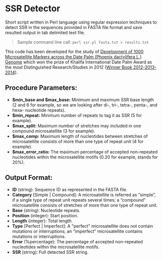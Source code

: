# SSR Detector
Short script written in Perl language using regular expression techniques to detect SSR in the sequences provided in FASTA file format and save resulted output in tab delimited text file.

> Sample command line call: `perl ssr.pl fasta.txt > results.txt`

This code has been developed for the study of [Development of 1000 Microsatellite Markers across the Date Palm (Phoenix dactylifera L.) Genome](https://www.ishs.org/ishs-article/882_29) which won the prize of Khalifa International Date Palm Award as the most Distinguished Research/Studies in 2012 ([Winner Book 2012-2013-2014](https://www.kidpa.ae/sites/default/files/2012-2013-2014%20english.pdf#page=26)).

## Procedure Parameters:
- **$min_base and $max_base:** Minimum and maximum SSR base length (2 and 6 for example, so we are looking after di-, tri-, tetra-, penta-, and hexa- nucleotide repeats).
- **$min_repeat:** Minimum number of repeats to tag it as SSR (5 for example).
- **$max_split:** Maximum number of stretches may included in one compound microsatellite (3 for example).
- **$max_comp:** Maximum length of nucleotides between stretches of microsatellite consists of more than one type of repeat unit (4 for example).
- **$max_error_ratio:** The maximum percentage of accepted non-repeated nucleotides within the microsatellite motifs (0.20 for example, stands for 20%).

## Output Format:
- **ID** (string): Sequence ID as represented in the FASTA file.
- **Category** [Simple | Compound]: A microsatellite is referred as “simple”, if a single type of repeat unit repeats several times; a “compound‟ microsatellite consists of stretches of more than one type of repeat unit.
- **Base** (string): Nucleotide repeats.
- **Position** (integer): Start position.
- **Length** (integer): Total length.
- **Type** [Perfect | Imperfect]: A "perfect" microsatellite does not contain mutations or interruptions; an “imperfect‟ microsatellite contains mutations or interruptions.
- **Error** (%percentage): The percentage of accepted non-repeated nucleotides within the microsatellite motifs.
- **SSR** (string): Full detected SSR string.
